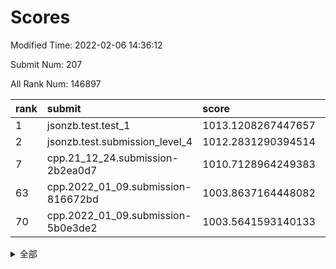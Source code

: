 # Scores

Modified Time: 2022-02-06 14:36:12

Submit Num: 207

All Rank Num: 146897

| rank |               submit               |       score        |       sigma        | pk_num |
| :--- | :--------------------------------- | :----------------- | :----------------- | :----- |
| 1    | jsonzb.test.test_1                 | 1013.1208267447657 | 0.8085910215602945 | 2846   |
| 2    | jsonzb.test.submission_level_4     | 1012.2831290394514 | 0.7877183563425487 | 2843   |
| 7    | cpp.21_12_24.submission-2b2ea0d7   | 1010.7128964249383 | 0.7553912077554962 | 2842   |
| 63   | cpp.2022_01_09.submission-816672bd | 1003.8637164448082 | 0.7035322563890364 | 2840   |
| 70   | cpp.2022_01_09.submission-5b0e3de2 | 1003.5641593140133 | 0.7192790168001034 | 2837   |


<details>
<summary>全部</summary>

| rank |                 submit                 |       score        |       sigma        | pk_num |
| :--- | :------------------------------------- | :----------------- | :----------------- | :----- |
| 1    | jsonzb.test.test_1                     | 1013.1208267447657 | 0.8085910215602945 | 2846   |
| 2    | jsonzb.test.submission_level_4         | 1012.2831290394514 | 0.7877183563425487 | 2843   |
| 3    | gobigger.level_3.submission_level_3_8  | 1011.7148677466628 | 0.77627919554897   | 2836   |
| 4    | gobigger.level_3.submission_level_3_13 | 1011.5059760612919 | 0.7860992048811217 | 2836   |
| 5    | gobigger.level_3.submission_level_3_6  | 1010.9653097365388 | 0.7745249153562851 | 2836   |
| 6    | gobigger.level_3.submission_level_3_35 | 1010.9472579154628 | 0.7603062020607531 | 2839   |
| 7    | cpp.21_12_24.submission-2b2ea0d7       | 1010.7128964249383 | 0.7553912077554962 | 2842   |
| 8    | gobigger.level_3.submission_level_3_45 | 1010.6995931816398 | 0.7758060071180171 | 2833   |
| 9    | gobigger.level_3.submission_level_3_25 | 1010.6517311035664 | 0.7670990752502851 | 2843   |
| 10   | gobigger.level_3.submission_level_3_5  | 1010.6318795798165 | 0.7841067056140056 | 2841   |
| 11   | gobigger.level_3.submission_level_3_2  | 1010.5338897470854 | 0.7426319910455629 | 2839   |
| 12   | gobigger.level_3.submission_level_3_49 | 1010.4898552051369 | 0.7662449736198144 | 2837   |
| 13   | gobigger.level_3.submission_level_3_46 | 1010.4881862816495 | 0.7661866251374284 | 2839   |
| 14   | gobigger.level_3.submission_level_3_19 | 1010.4554947412353 | 0.757458875556372  | 2839   |
| 15   | gobigger.level_3.submission_level_3_40 | 1010.4198914259671 | 0.7675036469369169 | 2840   |
| 16   | gobigger.level_3.submission_level_3_30 | 1010.3961574102443 | 0.7647759939747447 | 2844   |
| 17   | gobigger.level_3.submission_level_3_38 | 1010.3918657735777 | 0.7590204515009586 | 2838   |
| 18   | gobigger.level_3.submission_level_3_36 | 1010.3847083703108 | 0.7861093410552804 | 2843   |
| 19   | gobigger.level_3.submission_level_3_37 | 1010.2957420044022 | 0.7550818314959336 | 2842   |
| 20   | gobigger.level_3.submission_level_3_29 | 1010.0981278516697 | 0.7726606537758459 | 2835   |
| 21   | gobigger.level_3.submission_level_3_43 | 1010.0798176377151 | 0.7610925908492137 | 2839   |
| 22   | gobigger.level_3.submission_level_3_22 | 1010.0616858733229 | 0.7445301562044473 | 2837   |
| 23   | gobigger.level_3.submission_level_3_44 | 1010.0502387648654 | 0.7493376035569275 | 2840   |
| 24   | gobigger.level_3.submission_level_3_3  | 1010.0163472760232 | 0.7424722331449514 | 2835   |
| 25   | gobigger.level_3.submission_level_3_27 | 1010.0080545102454 | 0.7516498173375019 | 2841   |
| 26   | gobigger.level_3.submission_level_3_48 | 1009.9602084889689 | 0.7865639506635579 | 2837   |
| 27   | gobigger.level_3.submission_level_3_7  | 1009.9439924565185 | 0.7678727543850397 | 2843   |
| 28   | gobigger.level_3.submission_level_3_33 | 1009.8855746477394 | 0.7563739092349258 | 2838   |
| 29   | gobigger.level_3.submission_level_3_32 | 1009.8637715067479 | 0.7712127704412739 | 2835   |
| 30   | gobigger.level_3.submission_level_3_42 | 1009.8439595251093 | 0.77018902215258   | 2835   |
| 31   | gobigger.level_3.submission_level_3_17 | 1009.7717401222649 | 0.7625772273279914 | 2837   |
| 32   | gobigger.level_3.submission_level_3_12 | 1009.6642749616406 | 0.7530799494245202 | 2833   |
| 33   | gobigger.level_3.submission_level_3_28 | 1009.5985899297514 | 0.7624075336856528 | 2839   |
| 34   | gobigger.level_3.submission_level_3_41 | 1009.5953388866591 | 0.7488442676679194 | 2837   |
| 35   | gobigger.level_3.submission_level_3_11 | 1009.5719197733877 | 0.7559935697431862 | 2836   |
| 36   | gobigger.level_3.submission_level_3_23 | 1009.5669097497649 | 0.755569353431807  | 2840   |
| 37   | gobigger.level_3.submission_level_3_47 | 1009.550379187555  | 0.7637738900491786 | 2838   |
| 38   | gobigger.level_3.submission_level_3_1  | 1009.5307307108218 | 0.7349554584480352 | 2829   |
| 39   | gobigger.level_3.submission_level_3_31 | 1009.4799728186467 | 0.7633993282032518 | 2837   |
| 40   | gobigger.level_3.submission_level_3_21 | 1009.4491936901516 | 0.7543401570806088 | 2841   |
| 41   | gobigger.level_3.submission_level_3_15 | 1009.4028787158593 | 0.7448981566882651 | 2834   |
| 42   | gobigger.level_3.submission_level_3_4  | 1009.3395313078576 | 0.7248710281332019 | 2840   |
| 43   | gobigger.level_3.submission_level_3_9  | 1009.2614009549493 | 0.740489400455555  | 2837   |
| 44   | gobigger.level_3.submission_level_3_39 | 1009.2252423235728 | 0.7425900814661843 | 2836   |
| 45   | gobigger.level_3.submission_level_3_16 | 1009.1925150989392 | 0.753053823237828  | 2838   |
| 46   | gobigger.level_3.submission_level_3_0  | 1009.1644798251546 | 0.7570114055657814 | 2838   |
| 47   | gobigger.level_3.submission_level_3_14 | 1009.096510044387  | 0.7610023855611945 | 2836   |
| 48   | gobigger.level_3.submission_level_3_10 | 1008.9488607067591 | 0.7375182108804993 | 2840   |
| 49   | gobigger.level_3.submission_level_3_18 | 1008.929674137407  | 0.7468242176913874 | 2842   |
| 50   | gobigger.level_3.submission_level_3_34 | 1008.9006451478185 | 0.7373941620936197 | 2838   |
| 51   | gobigger.level_3.submission_level_3_24 | 1008.8995152952704 | 0.7586528692117831 | 2836   |
| 52   | gobigger.level_3.submission_level_3_26 | 1008.5683451774729 | 0.7329661251856959 | 2836   |
| 53   | gobigger.level_3.submission_level_3_20 | 1008.1884483652309 | 0.7469437529395273 | 2836   |
| 54   | gobigger.level_1.submission_level_1_11 | 1005.5392867790257 | 0.7266588972527798 | 2835   |
| 55   | gobigger.level_1.submission_level_1_22 | 1004.6919904887906 | 0.733397673914805  | 2836   |
| 56   | gobigger.level_1.submission_level_1_43 | 1004.4886766888516 | 0.7222069632351298 | 2840   |
| 57   | gobigger.level_1.submission_level_1_34 | 1004.3372464643605 | 0.719939526800158  | 2835   |
| 58   | gobigger.level_1.submission_level_1_3  | 1004.118552201562  | 0.7252086757884176 | 2838   |
| 59   | gobigger.level_1.submission_level_1_6  | 1004.0730028024727 | 0.7202878594093061 | 2838   |
| 60   | gobigger.level_1.submission_level_1_29 | 1003.9820160829548 | 0.7194877786969083 | 2841   |
| 61   | gobigger.level_1.submission_level_1_5  | 1003.913039022827  | 0.7222910659012745 | 2842   |
| 62   | gobigger.level_1.submission_level_1_41 | 1003.8959664543542 | 0.7259840757844971 | 2839   |
| 63   | cpp.2022_01_09.submission-816672bd     | 1003.8637164448082 | 0.7035322563890364 | 2840   |
| 64   | gobigger.level_1.submission_level_1_33 | 1003.8421072663266 | 0.7278078208480864 | 2836   |
| 65   | gobigger.level_1.submission_level_1_9  | 1003.7845011378699 | 0.7033637953971019 | 2838   |
| 66   | gobigger.level_1.submission_level_1_12 | 1003.771977880064  | 0.7171423638378833 | 2841   |
| 67   | gobigger.level_1.submission_level_1_21 | 1003.6603303428063 | 0.7173424388947163 | 2844   |
| 68   | gobigger.level_1.submission_level_1_15 | 1003.621893507658  | 0.7184073563496326 | 2838   |
| 69   | gobigger.level_1.submission_level_1_39 | 1003.6134837032689 | 0.7284091593048416 | 2834   |
| 70   | cpp.2022_01_09.submission-5b0e3de2     | 1003.5641593140133 | 0.7192790168001034 | 2837   |
| 71   | gobigger.level_1.submission_level_1_1  | 1003.536030727697  | 0.7206005194772526 | 2840   |
| 72   | gobigger.level_1.submission_level_1_38 | 1003.4930458930208 | 0.7129258707547087 | 2835   |
| 73   | gobigger.level_1.submission_level_1_42 | 1003.4678251729629 | 0.7080408706883651 | 2837   |
| 74   | gobigger.level_1.submission_level_1_10 | 1003.4493438790411 | 0.711359722537834  | 2841   |
| 75   | gobigger.level_1.submission_level_1_14 | 1003.4484490730937 | 0.7159004222236017 | 2835   |
| 76   | gobigger.level_1.submission_level_1_28 | 1003.4481034916263 | 0.7166674288673446 | 2843   |
| 77   | gobigger.level_1.submission_level_1_47 | 1003.4458760496669 | 0.7129069970856817 | 2841   |
| 78   | gobigger.level_1.submission_level_1_31 | 1003.4284570039937 | 0.721029603728239  | 2838   |
| 79   | gobigger.level_1.submission_level_1_17 | 1003.3666349318089 | 0.7213862640111144 | 2838   |
| 80   | gobigger.level_1.submission_level_1_25 | 1003.3318499564604 | 0.7270570536634543 | 2838   |
| 81   | gobigger.level_1.submission_level_1_7  | 1003.325761313262  | 0.7080423072747631 | 2838   |
| 82   | gobigger.level_1.submission_level_1_0  | 1003.2745554588773 | 0.7080438211825509 | 2847   |
| 83   | gobigger.level_1.submission_level_1_27 | 1003.2540458960113 | 0.7147064464336762 | 2838   |
| 84   | gobigger.level_1.submission_level_1_23 | 1003.1431094924639 | 0.7078076095897701 | 2837   |
| 85   | gobigger.level_1.submission_level_1_44 | 1003.0598383359165 | 0.7101226097684556 | 2843   |
| 86   | gobigger.level_1.submission_level_1_18 | 1003.0502715981612 | 0.7090618914651302 | 2839   |
| 87   | gobigger.level_1.submission_level_1_40 | 1003.0298359181442 | 0.7236847262529732 | 2839   |
| 88   | gobigger.level_1.submission_level_1_24 | 1002.9928006409942 | 0.7154561866905791 | 2842   |
| 89   | gobigger.level_1.submission_level_1_26 | 1002.9843331336461 | 0.715630049564067  | 2834   |
| 90   | gobigger.level_1.submission_level_1_37 | 1002.9152061515823 | 0.7140594037077993 | 2840   |
| 91   | gobigger.level_1.submission_level_1_46 | 1002.8879282295992 | 0.7084956853679905 | 2834   |
| 92   | gobigger.level_1.submission_level_1_32 | 1002.8829587310585 | 0.7109990461833473 | 2841   |
| 93   | gobigger.level_1.submission_level_1_2  | 1002.7176082255118 | 0.7121511388673539 | 2841   |
| 94   | gobigger.level_1.submission_level_1_16 | 1002.7163438082249 | 0.7104788924404422 | 2834   |
| 95   | gobigger.level_1.submission_level_1_19 | 1002.6830520733612 | 0.7232453469514246 | 2836   |
| 96   | gobigger.level_1.submission_level_1_8  | 1002.5909892951333 | 0.7041468289030047 | 2837   |
| 97   | gobigger.level_1.submission_level_1_35 | 1002.5418118083179 | 0.7123832938502049 | 2832   |
| 98   | gobigger.level_1.submission_level_1_49 | 1002.4196557879422 | 0.7027763105477535 | 2840   |
| 99   | gobigger.level_1.submission_level_1_20 | 1002.3757364731408 | 0.7046999403674543 | 2836   |
| 100  | gobigger.level_1.submission_level_1_36 | 1002.3663416941038 | 0.709721725746759  | 2839   |
| 101  | gobigger.level_1.submission_level_1_13 | 1002.2680134117516 | 0.705726950143665  | 2837   |
| 102  | gobigger.level_1.submission_level_1_30 | 1002.158600388379  | 0.7065396481518862 | 2842   |
| 103  | gobigger.level_1.submission_level_1_45 | 1002.0439584093382 | 0.70819514631754   | 2837   |
| 104  | gobigger.level_1.submission_level_1_4  | 1001.7334831539064 | 0.7068901630090767 | 2845   |
| 105  | gobigger.level_1.submission_level_1_48 | 1001.6104898806667 | 0.6940255165772263 | 2841   |
| 106  | gobigger.random.submission_random_7    | 997.4652704401058  | 0.7013849603585817 | 2838   |
| 107  | gobigger.random.submission_random_48   | 997.3422642994728  | 0.7057506605469913 | 2838   |
| 108  | gobigger.random.submission_random_25   | 997.2880343379633  | 0.6999763816473074 | 2843   |
| 109  | gobigger.random.submission_random_40   | 997.0721051623083  | 0.7010473453094281 | 2832   |
| 110  | gobigger.random.submission_random_13   | 997.0709713957823  | 0.7039066762010585 | 2839   |
| 111  | gobigger.random.submission_random_24   | 997.0652394271344  | 0.706692621280041  | 2839   |
| 112  | gobigger.random.submission_random_21   | 997.055189179525   | 0.7052392317919712 | 2837   |
| 113  | gobigger.random.submission_random_32   | 996.978057688225   | 0.7155308873017278 | 2845   |
| 114  | gobigger.random.submission_random_44   | 996.7193269160153  | 0.705625485877417  | 2843   |
| 115  | gobigger.random.submission_random_28   | 996.711314624786   | 0.706557782966224  | 2838   |
| 116  | gobigger.random.submission_random_41   | 996.6252769029609  | 0.7088353461585253 | 2844   |
| 117  | gobigger.random.submission_random_9    | 996.5834938287054  | 0.7310260396528312 | 2839   |
| 118  | gobigger.random.submission_random_3    | 996.5289643423686  | 0.7133238739947575 | 2842   |
| 119  | gobigger.random.submission_random_37   | 996.5252847616058  | 0.6996015114830708 | 2832   |
| 120  | gobigger.random.submission_random_42   | 996.5066174786992  | 0.6994976203273807 | 2839   |
| 121  | gobigger.random.submission_random_26   | 996.296962624362   | 0.7000807353258857 | 2841   |
| 122  | gobigger.random.submission_random_38   | 996.2509440659767  | 0.7031848118482048 | 2835   |
| 123  | gobigger.random.submission_random_22   | 996.1145774044235  | 0.7122777310800942 | 2843   |
| 124  | gobigger.random.submission_random_17   | 996.1103043947373  | 0.714694473511189  | 2836   |
| 125  | gobigger.random.submission_random_46   | 996.1013905373263  | 0.719382621672855  | 2842   |
| 126  | gobigger.random.submission_random_45   | 996.0745241838355  | 0.7116324735694433 | 2835   |
| 127  | gobigger.random.submission_random_47   | 996.0572630643799  | 0.7067405744194927 | 2842   |
| 128  | gobigger.random.submission_random_2    | 996.0165018483227  | 0.696687457373607  | 2840   |
| 129  | gobigger.random.submission_random_8    | 995.928049245512   | 0.7087577286156763 | 2840   |
| 130  | gobigger.random.submission_random_18   | 995.9207971012066  | 0.6924054756521401 | 2840   |
| 131  | gobigger.random.submission_random_35   | 995.7880601451326  | 0.7149489237824841 | 2833   |
| 132  | gobigger.random.submission_random_27   | 995.7707021919456  | 0.7291595919168957 | 2837   |
| 133  | gobigger.random.submission_random_11   | 995.737232638589   | 0.7190549767103162 | 2844   |
| 134  | gobigger.random.submission_random_5    | 995.7237794862092  | 0.710761653416026  | 2841   |
| 135  | gobigger.random.submission_random_23   | 995.6936597062106  | 0.7325511176856003 | 2836   |
| 136  | gobigger.random.submission_random_12   | 995.6348760788464  | 0.7095950643528065 | 2837   |
| 137  | gobigger.random.submission_random_0    | 995.6288303530904  | 0.7026907221465498 | 2839   |
| 138  | gobigger.random.submission_random_29   | 995.6177084136583  | 0.7138056570033791 | 2838   |
| 139  | gobigger.random.submission_random_6    | 995.5329911921483  | 0.6965582047350765 | 2840   |
| 140  | gobigger.random.submission_random_31   | 995.4843449427751  | 0.7134148450465672 | 2843   |
| 141  | gobigger.random.submission_random_16   | 995.4805346171038  | 0.7057630034917131 | 2837   |
| 142  | gobigger.random.submission_random_10   | 995.4298285053125  | 0.7196543722385719 | 2834   |
| 143  | gobigger.level_2.submission_level_2_19 | 995.4166617945488  | 0.723003642198339  | 2844   |
| 144  | gobigger.random.submission_random_20   | 995.3947749215475  | 0.6999400490597784 | 2832   |
| 145  | gobigger.random.submission_random_30   | 995.3492690278979  | 0.7213332687513205 | 2832   |
| 146  | gobigger.random.submission_random_4    | 995.2400850837173  | 0.7113241262409472 | 2843   |
| 147  | gobigger.random.submission_random_43   | 995.12834746909    | 0.7137611387200573 | 2842   |
| 148  | gobigger.random.submission_random_39   | 995.1087124038492  | 0.7111034699098554 | 2841   |
| 149  | gobigger.random.submission_random_33   | 995.0425912549389  | 0.7238584701296612 | 2837   |
| 150  | gobigger.random.submission_random_49   | 995.0128886067657  | 0.7150729788982922 | 2842   |
| 151  | gobigger.random.submission_random_19   | 994.9718204670963  | 0.7220369521589455 | 2837   |
| 152  | gobigger.random.submission_random_36   | 994.8049267073137  | 0.730082387391402  | 2841   |
| 153  | gobigger.random.submission_random_14   | 994.6932885560662  | 0.7181729274264234 | 2836   |
| 154  | gobigger.random.submission_random_15   | 994.6791111007186  | 0.7229327003039967 | 2838   |
| 155  | gobigger.level_2.submission_level_2_16 | 994.4698641299187  | 0.7211938981754068 | 2834   |
| 156  | gobigger.random.submission_random_1    | 994.4246810899714  | 0.7267458631735212 | 2841   |
| 157  | gobigger.random.submission_random_34   | 994.3443473864404  | 0.7245926546426277 | 2837   |
| 158  | gobigger.level_2.submission_level_2_23 | 993.9320809968898  | 0.7179506564730468 | 2836   |
| 159  | gobigger.level_2.submission_level_2_24 | 993.8334699997047  | 0.7334758906125664 | 2840   |
| 160  | gobigger.level_2.submission_level_2_12 | 993.6089544836133  | 0.7330509287041851 | 2844   |
| 161  | gobigger.level_2.submission_level_2_47 | 993.3491905550877  | 0.7278670419038038 | 2838   |
| 162  | gobigger.level_2.submission_level_2_30 | 993.1481271915302  | 0.7398406738742792 | 2838   |
| 163  | gobigger.level_2.submission_level_2_29 | 993.0655978558906  | 0.73651881903389   | 2840   |
| 164  | gobigger.level_2.submission_level_2_38 | 993.0464525083939  | 0.7460183617561137 | 2840   |
| 165  | gobigger.level_2.submission_level_2_7  | 993.0191783324983  | 0.7265975633465153 | 2840   |
| 166  | gobigger.level_2.submission_level_2_42 | 993.0100536842147  | 0.7310851961987659 | 2836   |
| 167  | gobigger.level_2.submission_level_2_26 | 992.8720649500635  | 0.7166599827150925 | 2838   |
| 168  | gobigger.level_2.submission_level_2_13 | 992.8100787239007  | 0.7445681814701207 | 2840   |
| 169  | gobigger.level_2.submission_level_2_9  | 992.7318825516759  | 0.73371862023642   | 2833   |
| 170  | gobigger.level_2.submission_level_2_36 | 992.5309208305367  | 0.7526084651220762 | 2836   |
| 171  | gobigger.level_2.submission_level_2_11 | 992.5089906227894  | 0.7492150763067305 | 2841   |
| 172  | gobigger.level_2.submission_level_2_28 | 992.5067849111599  | 0.7357270719999709 | 2840   |
| 173  | gobigger.level_2.submission_level_2_1  | 992.5047657958804  | 0.7455587204415701 | 2840   |
| 174  | gobigger.level_2.submission_level_2_15 | 992.388204202324   | 0.7699911972236612 | 2834   |
| 175  | gobigger.level_2.submission_level_2_20 | 992.3780340942519  | 0.7470635785032755 | 2840   |
| 176  | gobigger.level_2.submission_level_2_14 | 992.3751185423587  | 0.7479674000349031 | 2837   |
| 177  | gobigger.level_2.submission_level_2_4  | 992.3326531120567  | 0.7558858249281664 | 2834   |
| 178  | gobigger.level_2.submission_level_2_18 | 992.3276909276609  | 0.7323332006261871 | 2838   |
| 179  | gobigger.level_2.submission_level_2_41 | 992.195025773336   | 0.7478586788398657 | 2836   |
| 180  | gobigger.level_2.submission_level_2_48 | 992.186601907809   | 0.7514273100878529 | 2838   |
| 181  | gobigger.level_2.submission_level_2_45 | 992.1040727239573  | 0.734634225072439  | 2834   |
| 182  | gobigger.level_2.submission_level_2_34 | 992.0887451087376  | 0.7487218128157069 | 2839   |
| 183  | gobigger.level_2.submission_level_2_27 | 992.0825283717755  | 0.7360537740512503 | 2838   |
| 184  | gobigger.level_2.submission_level_2_25 | 991.9917791850055  | 0.7624357346471184 | 2833   |
| 185  | gobigger.level_2.submission_level_2_37 | 991.9094047048784  | 0.7589571357597139 | 2841   |
| 186  | gobigger.level_2.submission_level_2_10 | 991.8793785607631  | 0.7618606063362514 | 2841   |
| 187  | gobigger.level_2.submission_level_2_0  | 991.8468369568263  | 0.7464834491424196 | 2830   |
| 188  | gobigger.level_2.submission_level_2_17 | 991.752602975505   | 0.7445432348964688 | 2842   |
| 189  | gobigger.level_2.submission_level_2_2  | 991.7285098437836  | 0.7435429134304018 | 2841   |
| 190  | gobigger.level_2.submission_level_2_31 | 991.6197256227223  | 0.7546525445034326 | 2840   |
| 191  | gobigger.level_2.submission_level_2_8  | 991.6179477894597  | 0.7670137704547965 | 2835   |
| 192  | gobigger.level_2.submission_level_2_39 | 991.606447944474   | 0.7707025273449434 | 2847   |
| 193  | gobigger.level_2.submission_level_2_46 | 991.4614544991346  | 0.7532772357125469 | 2838   |
| 194  | gobigger.level_2.submission_level_2_22 | 991.4327129162237  | 0.7459003040967414 | 2838   |
| 195  | gobigger.level_2.submission_level_2_6  | 991.3909968092919  | 0.7470226929020816 | 2844   |
| 196  | gobigger.level_2.submission_level_2_49 | 991.3566155786965  | 0.7500737433837954 | 2840   |
| 197  | gobigger.level_2.submission_level_2_35 | 991.3460494590067  | 0.7455714637350034 | 2842   |
| 198  | gobigger.level_2.submission_level_2_43 | 991.0359189474401  | 0.7612309980136901 | 2844   |
| 199  | gobigger.level_2.submission_level_2_32 | 991.02004320005    | 0.7415848713098487 | 2839   |
| 200  | gobigger.level_2.submission_level_2_33 | 991.0144864729064  | 0.7467810165701142 | 2840   |
| 201  | gobigger.level_2.submission_level_2_44 | 991.0127129515854  | 0.7513723784649412 | 2839   |
| 202  | gobigger.level_2.submission_level_2_21 | 990.9189683681883  | 0.7564724115035873 | 2842   |
| 203  | gobigger.level_2.submission_level_2_40 | 990.4879213341424  | 0.7581769169351549 | 2841   |
| 204  | gobigger.level_2.submission_level_2_5  | 990.4405451220513  | 0.7735641598984785 | 2838   |
| 205  | gobigger.level_2.submission_level_2_3  | 990.1423216864221  | 0.7810518752602665 | 2836   |
| 206  | gobigger.none.submission_none_0        | 975.369941533472   | 1.4188918217900999 | 2842   |
| 207  | gobigger.none.submission_none_1        | 974.7508194091442  | 1.6069542235146235 | 2840   |

</details>